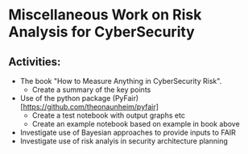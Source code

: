 # Miscellaneous Work on Risk Analysis for CyberSecurity

## Activities:
* The book "How to Measure Anything in CyberSecurity Risk".
  * Create a summary of the key points
* Use of the python package (PyFair)[https://github.com/theonaunheim/pyfair]
  * Create a test notebook with output graphs etc
  * Create an example notebook based on example in book above
* Investigate use of Bayesian approaches to provide inputs to FAIR
* Investigate use of risk analyis in security architecture planning
